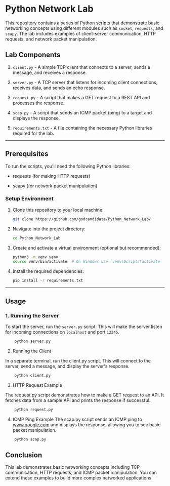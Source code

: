 # Python Network Lab

This repository contains a series of Python scripts that demonstrate basic networking concepts using different modules such as `socket`, `requests`, and `scapy`. The lab includes examples of client-server communication, HTTP requests, and network packet manipulation.

## Lab Components

1. `client.py` - A simple TCP client that connects to a server, sends a message, and receives a response.
   
2. `server.py` - A TCP server that listens for incoming client connections, receives data, and sends an echo response.
   
3. `request.py` - A script that makes a GET request to a REST API and processes the response.
   
4. `scap.py` - A script that sends an ICMP packet (ping) to a target and displays the response.
   
5. `requirements.txt` - A file containing the necessary Python libraries required for the lab.

---

## Prerequisites
To run the scripts, you'll need the following Python libraries:

- requests (for making HTTP requests)
  
- scapy (for network packet manipulation)

### Setup Environment

1. Clone this repository to your local machine:
    ```bash
    git clone https://github.com/godcandidate/Python_Network_Lab/
    ```

2. Navigate into the project directory:
    ```bash
    cd Python_Network_Lab
    ```

3. Create and activate a virtual environment (optional but recommended):
    ```bash
    python3 -m venv venv
    source venv/bin/activate  # On Windows use `venv\Scripts\activate`
    ```

4. Install the required dependencies:
    ```bash
    pip install -r requirements.txt
    ```

---

## Usage

### 1. Running the Server

To start the server, run the `server.py` script. This will make the server listen for incoming connections on `localhost` and port `12345`.

```bash
    python server.py
```

2. Running the Client
   
In a separate terminal, run the client.py script. This will connect to the server, send a message, and display the server's response.

```bash
    python client.py
```

3. HTTP Request Example
   
The request.py script demonstrates how to make a GET request to an API. It fetches data from a sample API and prints the response if successful.

```bash
    python request.py
```

4. ICMP Ping Example
The scap.py script sends an ICMP ping to www.google.com and displays the response, allowing you to see basic packet manipulation.

``` bash
    python scap.py
```

## Conclusion
This lab demonstrates basic networking concepts including TCP communication, HTTP requests, and ICMP packet manipulation. You can extend these examples to build more complex networked applications.
